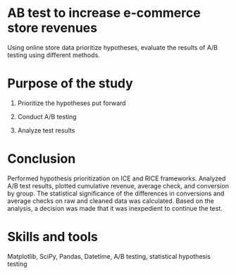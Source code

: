 # AB test to increase e-commerce store revenues
Using online store data prioritize hypotheses, evaluate the results of A/B testing using different methods.
# Purpose of the study
1) Prioritize the hypotheses put forward

2) Conduct A/B testing

3) Analyze test results
# Conclusion  
Performed hypothesis prioritization on ICE and RICE frameworks. Analyzed A/B test results, plotted cumulative revenue, average check, and conversion by group. The statistical significance of the differences in conversions and average checks on raw and cleaned data was calculated. Based on the analysis, a decision was made that it was inexpedient to continue the test.
# Skills and tools
Matplotlib, SciPy, Pandas, Datetime, A/B testing, statistical hypothesis testing
